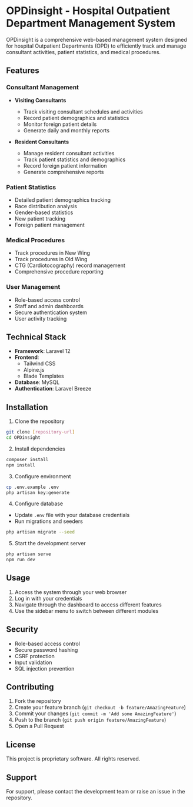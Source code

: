 # OPDinsight - Hospital Outpatient Department Management System

OPDinsight is a comprehensive web-based management system designed for hospital Outpatient Departments (OPD) to efficiently track and manage consultant activities, patient statistics, and medical procedures.

## Features

### Consultant Management
- **Visiting Consultants**
  - Track visiting consultant schedules and activities
  - Record patient demographics and statistics
  - Monitor foreign patient details
  - Generate daily and monthly reports

- **Resident Consultants**
  - Manage resident consultant activities
  - Track patient statistics and demographics
  - Record foreign patient information
  - Generate comprehensive reports

### Patient Statistics
- Detailed patient demographics tracking
- Race distribution analysis
- Gender-based statistics
- New patient tracking
- Foreign patient management

### Medical Procedures
- Track procedures in New Wing
- Track procedures in Old Wing
- CTG (Cardiotocography) record management
- Comprehensive procedure reporting

### User Management
- Role-based access control
- Staff and admin dashboards
- Secure authentication system
- User activity tracking

## Technical Stack

- **Framework**: Laravel 12
- **Frontend**: 
  - Tailwind CSS
  - Alpine.js
  - Blade Templates
- **Database**: MySQL
- **Authentication**: Laravel Breeze

## Installation

1. Clone the repository
```bash
git clone [repository-url]
cd OPDinsight
```

2. Install dependencies
```bash
composer install
npm install
```

3. Configure environment
```bash
cp .env.example .env
php artisan key:generate
```

4. Configure database
- Update `.env` file with your database credentials
- Run migrations and seeders
```bash
php artisan migrate --seed
```

5. Start the development server
```bash
php artisan serve
npm run dev
```

## Usage

1. Access the system through your web browser
2. Log in with your credentials
3. Navigate through the dashboard to access different features
4. Use the sidebar menu to switch between different modules

## Security

- Role-based access control
- Secure password hashing
- CSRF protection
- Input validation
- SQL injection prevention

## Contributing

1. Fork the repository
2. Create your feature branch (`git checkout -b feature/AmazingFeature`)
3. Commit your changes (`git commit -m 'Add some AmazingFeature'`)
4. Push to the branch (`git push origin feature/AmazingFeature`)
5. Open a Pull Request

## License

This project is proprietary software. All rights reserved.

## Support

For support, please contact the development team or raise an issue in the repository.
